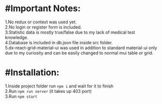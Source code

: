 <h1>#Important Notes:</h1>


1.No redux or context was used yet.<br/>
2.No login or register form is included.<br/>
3.Statistic data is mostly true/false due to my lack of medical test knowledge.<br/>
4.Database is included in db.json file inside src folder.<br/>
5.dx-react-grid-material-ui was used in addition to standard material-ui only due to my curiosity and can be easily changed to normal mui table or grid.<br/>

<h1>#Installation:</h1>


1.Inside project folder run `npm i` and wait for it to finish <br/>
2.Run `npm run server` (it takes up 403 port) <br/>
3.Run `npm start` <br/>
 
